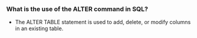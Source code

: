 ### What is the use of the ALTER command in SQL?

- The ALTER TABLE statement is used to add, delete, or modify columns in an existing table.



